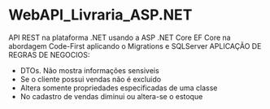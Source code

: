 # WebAPI_Livraria_ASP.NET
API REST na plataforma .NET usando a ASP .NET Core EF Core na abordagem Code-First aplicando o Migrations  e SQLServer
APLICAÇÃO DE REGRAS DE NEGOCIOS:
- DTOs. Não mostra informações sensiveis
- Se o cliente possui vendas não é excluido
- Altera somente propriedades especificadas de uma classe
- No cadastro de vendas diminui ou altera-se o estoque
